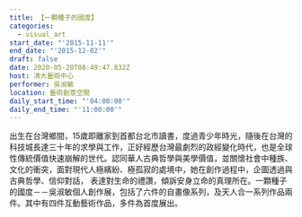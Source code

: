 ```yaml
---
title: 【一顆種子的國度】
categories:
  - visual_art
start_date: "'2015-11-11'"
end_date: "'2015-12-02'"
draft: false
date: 2020-05-20T08:49:47.832Z
host: 清大藝術中心
performer: 吳淑敏
location: 藝術創意空間 
daily_start_time: "'04:00:00'"
daily_end_time: "'11:00:00'"
---
```


出生在台灣鄉間，15歲即離家到首都台北巿讀書，度過青少年時光，隨後在台灣的科技城長達三十年的求學與工作，正好經歷台灣最劇烈的政經變化時代，也是全球性傳統價值快速崩解的世代。認同華人古典哲學與美學價值，並關懷社會中種族、文化的衝突，面對現代人極繽紛、極孤寂的處境中，她在創作過程中，企圖透過與古典哲學、信仰對話， 表達對生命的禮讚，傾訴安身立命的真理所在。一顆種子的國度－－吳淑敏個人創作展，包括了六件的自畫像系列，及天人合一系列作品兩件。其中有四件互動藝術作品，多件為首度展出。